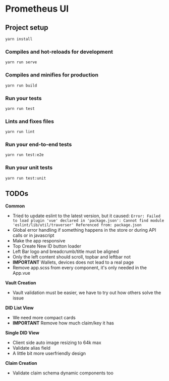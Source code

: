# Prometheus UI

## Project setup
```
yarn install
```

### Compiles and hot-reloads for development
```
yarn run serve
```

### Compiles and minifies for production
```
yarn run build
```

### Run your tests
```
yarn run test
```

### Lints and fixes files
```
yarn run lint
```

### Run your end-to-end tests
```
yarn run test:e2e
```

### Run your unit tests
```
yarn run test:unit
```

## TODOs

**Common**
* Tried to update eslint to the latest version, but it caused: `Error: Failed to load plugin 'vue' declared in 'package.json': Cannot find module 'eslint/lib/util/traverser'
Referenced from: package.json`
* Global error handling if something happens in the store or during API calls or in javascript
* Make the app responsive
* Top Create New ID button loader
* Left Bar logo and breadcrumb/title must be aligned
* Only the left content should scroll, topbar and leftbar not
* **IMPORTANT** Wallets, devices does not lead to a real page
* Remove app.scss from every component, it's only needed in the App.vue

**Vault Creation**
* Vault validation must be easier, we have to try out how others solve the issue

**DID List View**
* We need more compact cards
* **IMPORTANT** Remove how much claim/key it has

**Single DID View**
* Client side auto image resizing to 64k max
* Validate alias field
* A little bit more userfriendly design

**Claim Creation**
* Validate claim schema dynamic components too